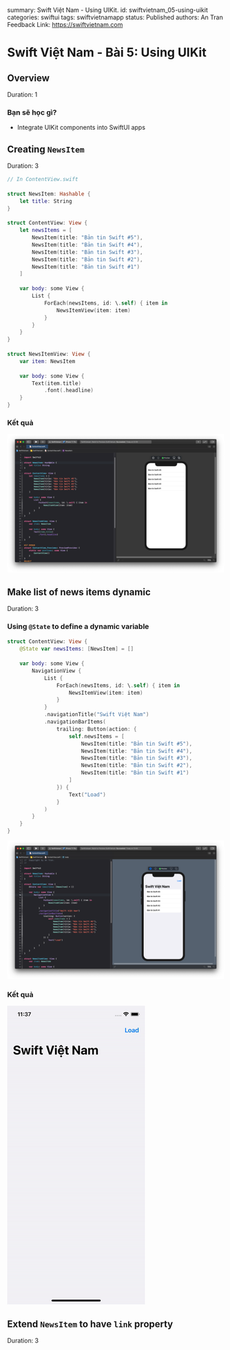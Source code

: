 summary: Swift Việt Nam - Using UIKit.
id: swiftvietnam_05-using-uikit
categories: swiftui
tags: swiftvietnamapp
status: Published
authors: An Tran
Feedback Link: https://swiftvietnam.com

# Swift Việt Nam - Bài 5: Using UIKit
<!-- ------------------------ -->
## Overview
Duration: 1

### Bạn sẽ học gì?
- Integrate UIKit components into SwiftUI apps

<!-- ------------------------ -->
## Creating `NewsItem` 
Duration: 3

```swift
// In ContentView.swift

struct NewsItem: Hashable {
    let title: String
}

struct ContentView: View {
    let newsItems = [
        NewsItem(title: "Bản tin Swift #5"),
        NewsItem(title: "Bản tin Swift #4"),
        NewsItem(title: "Bản tin Swift #3"),
        NewsItem(title: "Bản tin Swift #2"),
        NewsItem(title: "Bản tin Swift #1")
    ]

    var body: some View {
        List {
            ForEach(newsItems, id: \.self) { item in
                NewsItemView(item: item)
            }
        }
    }
}

struct NewsItemView: View {
    var item: NewsItem

    var body: some View {
        Text(item.title)
            .font(.headline)
    }
}
```
### Kết quả

![04_01_creating_newsitem](assets/04/04_01_creating_newsitem.png)

<!-- ------------------------ -->
## Make list of news items dynamic 
Duration: 3

### Using `@State` to define a dynamic variable

```swift
struct ContentView: View {
    @State var newsItems: [NewsItem] = []

    var body: some View {
        NavigationView {
            List {
                ForEach(newsItems, id: \.self) { item in
                    NewsItemView(item: item)
                }
            }
            .navigationTitle("Swift Việt Nam")
            .navigationBarItems(
                trailing: Button(action: {
                    self.newsItems = [
                        NewsItem(title: "Bản tin Swift #5"),
                        NewsItem(title: "Bản tin Swift #4"),
                        NewsItem(title: "Bản tin Swift #3"),
                        NewsItem(title: "Bản tin Swift #2"),
                        NewsItem(title: "Bản tin Swift #1")
                    ]
                }) {
                    Text("Load")
                }
            )
        }
    }
}

```

![04_02_loading_button](assets/04/04_02_loading_button.png)

### Kết quả

![04_02_loading_button](assets/04/04_02_loading_button.gif)

<!-- ------------------------ -->
## Extend `NewsItem` to have `link` property
Duration: 3
